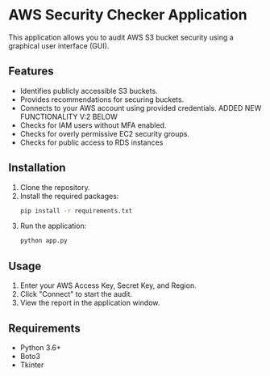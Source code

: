 # AWS Security Checker Application

This application allows you to audit AWS S3 bucket security using a graphical user interface (GUI).

## Features

- Identifies publicly accessible S3 buckets.
- Provides recommendations for securing buckets.
- Connects to your AWS account using provided credentials.
  ADDED NEW FUNCTIONALITY V:2 BELOW
- Checks for IAM users without MFA enabled.
- Checks for overly permissive EC2 security groups.
- Checks for public access to RDS instances

## Installation

1. Clone the repository.
2. Install the required packages:
    ```sh
    pip install -r requirements.txt
    ```
3. Run the application:
    ```sh
    python app.py
    ```

## Usage

1. Enter your AWS Access Key, Secret Key, and Region.
2. Click "Connect" to start the audit.
3. View the report in the application window.

## Requirements

- Python 3.6+
- Boto3
- Tkinter
